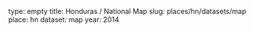 type: empty
title: Honduras / National Map
slug: places/hn/datasets/map
place: hn
dataset: map
year: 2014

